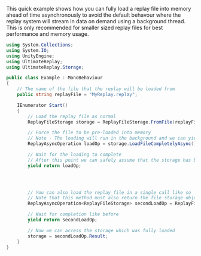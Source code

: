 ﻿
This quick example shows how you can fully load a replay file into memory ahead of time asynchronously to avoid the default behavour where the replay system will stream in data on demand using a background thread.
This is only recommended for smaller sized replay files for best performance and memory usage.

```cs
using System.Collections;
using System.IO;
using UnityEngine;
using UltimateReplay;
using UltimateReplay.Storage;

public class Example : MonoBehaviour
{
	// The name of the file that the replay will be loaded from
	public string replayFile = "MyReplay.replay";

	IEnumerator Start()
	{
		// Load the replay file as normal
		ReplayFileStorage storage = ReplayFileStorage.FromFile(replayFile);

		// Force the file to be pre-loaded into memory
		// Note - The loading will run in the background and we can yield on the async operation to wait for completion
		ReplayAsyncOperation loadOp = storage.LoadFileCompletelyAsync();

		// Wait for the loading to complete
		// After this point we can safely assume that the storage has been fully loaded unless there was an error
		yield return loadOp;
		



		// You can also load the replay file in a single call like so
		// Note that this method must also return the file storage object, so we must use the generic version of ReplayAsyncOperation
		ReplayAsyncOperation<ReplayFileStorage> secondLoadOp = ReplayFileStorage.ReadFileCompletelyAsync(replayFile);

		// Wait for completion like before
		yield return secondLoadOp;

		// Now we can access the storage which was fully loaded
		storage = secondLoadOp.Result;
	}
}
```